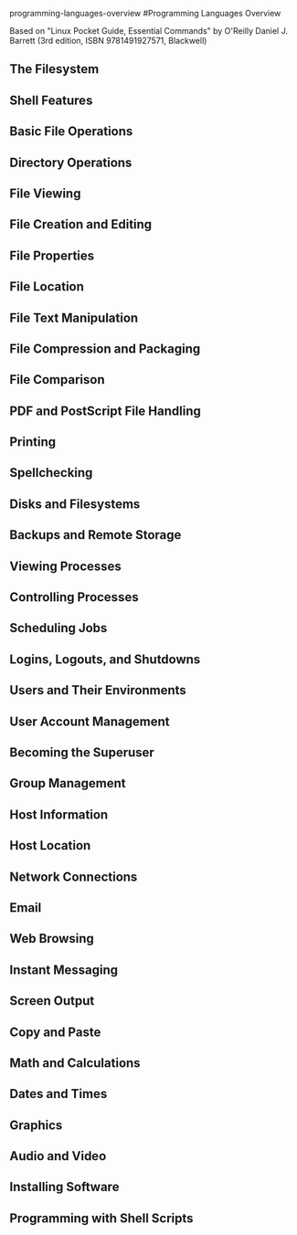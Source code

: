 programming-languages-overview
#Programming Languages Overview

Based on "Linux Pocket Guide, Essential Commands" by O'Reilly Daniel J. Barrett (3rd edition, ISBN 9781491927571, Blackwell)

## The Filesystem

## Shell Features

## Basic File Operations

## Directory Operations

## File Viewing

## File Creation and Editing

## File Properties

## File Location

## File Text Manipulation

## File Compression and Packaging

## File Comparison

## PDF and PostScript File Handling

## Printing

## Spellchecking

## Disks and Filesystems

## Backups and Remote Storage

## Viewing Processes

## Controlling Processes

## Scheduling Jobs

## Logins, Logouts, and Shutdowns

## Users and Their Environments

## User Account Management

## Becoming the Superuser

## Group Management

## Host Information

## Host Location

## Network Connections

## Email

## Web Browsing

## Instant Messaging

## Screen Output

## Copy and Paste

## Math and Calculations

## Dates and Times

## Graphics

## Audio and Video

## Installing Software

## Programming with Shell Scripts
